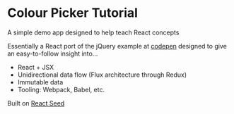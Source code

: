 # Colour Picker Tutorial

A simple demo app designed to help teach React concepts

Essentially a React port of the jQuery example at [codepen](https://codepen.io/codedsignal/pen/QNzrbY)
designed to give an easy-to-follow insight into...

- React + JSX
- Unidirectional data flow (Flux architecture through Redux)
- Immutable data
- Tooling: Webpack, Babel, etc.

Built on [React Seed](git@github.com:oliverturner/react-seed.git)
